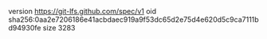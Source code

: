 version https://git-lfs.github.com/spec/v1
oid sha256:0aa2e7206186e41acbdaec919a9f53dc65d2e75d4e620d5c9ca7111bd94930fe
size 3283
